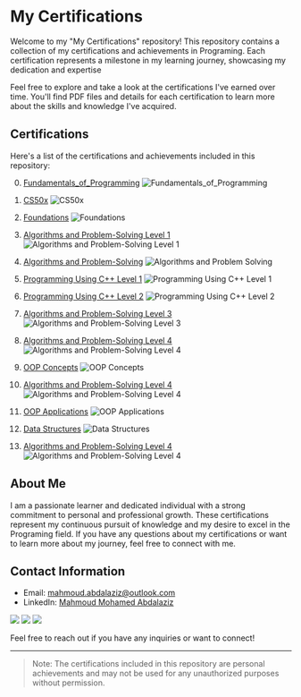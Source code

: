 # My Certifications

Welcome to my "My Certifications" repository! This repository contains a collection of my certifications and achievements in Programing. Each certification represents a milestone in my learning journey, showcasing my dedication and expertise

Feel free to explore and take a look at the certifications I've earned over time. You'll find PDF files and details for each certification to learn more about the skills and knowledge I've acquired.

## Certifications

Here's a list of the certifications and achievements included in this repository:

0. [Fundamentals_of_Programming](./Certifications/codezilla/Fundamentals_of_Programming_certificate.pdf)
     ![Fundamentals_of_Programming](./Certifications/codezilla/1.png)

1. [CS50x](./Certifications/CS50x/CS50x.pdf)
     ![CS50x](./Certifications/CS50x/1.png)

2. [Foundations](./Certifications/Foundations_Level_1/1.pdf)
     ![Foundations](./Certifications/Foundations_Level_1/1.png)

3. [Algorithms and Problem-Solving Level 1](./Certifications/Algorithms_and_Problem-Solving_Level_1/1.pdf)
     ![Algorithms and Problem-Solving Level 1](./Certifications/Algorithms_and_Problem-Solving_Level_1/1.png)

4. [Algorithms and Problem-Solving](./Certifications/Algorithms_and_Problem-Solving_Level_1_sol/1.pdf)
     ![Algorithms and Problem Solving](./Certifications/Algorithms_and_Problem-Solving_Level_1_sol/1.png)

5. [Programming Using C++ Level 1](./Certifications/Programming_Using_Cpp_Level_1/1.pdf)
     ![Programming Using C++ Level 1](./Certifications/Programming_Using_Cpp_Level_1/1.png)

6. [Programming Using C++ Level 2](./Certifications/Programming_Using_Cpp_Level_2/1.pdf)
     ![Programming Using C++ Level 2](./Certifications/Programming_Using_Cpp_Level_2/1.png)

7. [Algorithms and Problem-Solving Level 3](./Certifications/Algorithms_and_Problem-Solving_Level_2/1.pdf)
     ![Algorithms and Problem-Solving Level 3](./Certifications/Algorithms_and_Problem-Solving_Level_2/1.png)

8. [Algorithms and Problem-Solving Level 4](./Certifications/Algorithms_and_Problem-Solving_Level_3/1.pdf)
     ![Algorithms and Problem-Solving Level 4](./Certifications/Algorithms_and_Problem-Solving_Level_3/1.png)

9. [OOP Concepts](./Certifications/OOP_Concepts/1.pdf)
   ![OOP Concepts](./Certifications/OOP_Concepts/1.png)

10. [Algorithms and Problem-Solving Level 4](./Certifications/Algorithms_and_Problem-Solving_Level_4/1.pdf)
     ![Algorithms and Problem-Solving Level 4](./Certifications/Algorithms_and_Problem-Solving_Level_4/1.png)

11. [OOP Applications](./Certifications/OOP_Applications/1.pdf)
     ![OOP Applications](./Certifications/OOP_Applications/1.png)

12. [Data Structures](./Certifications/Data_Structures/1.pdf)
     ![Data Structures](./Certifications/Data_Structures/1.png)

13. [Algorithms and Problem-Solving Level 4](./Certifications/Algorithms_and_Problem-Solving_Level_5/1.pdf)
     ![Algorithms and Problem-Solving Level 4](./Certifications/Algorithms_and_Problem-Solving_Level_5/1.png)

## About Me

I am a passionate learner and dedicated individual with a strong commitment to personal and professional growth. These certifications represent my continuous pursuit of knowledge and my desire to excel in the Programing field. If you have any questions about my certifications or want to learn more about my journey, feel free to connect with me.

## Contact Information

- Email: mahmoud.abdalaziz@outlook.com
- LinkedIn: [Mahmoud Mohamed Abdalaziz](https://www.linkedin.com/in/mahmoud-mohamed-abd/)

<a href="https://linkedin.com/in/mahmoud-mohamed-abd" target="_blank"><img src="https://img.shields.io/badge/-Mahmoud%20Mohamed-0077B5?style=for-the-badge&logo=Linkedin&logoColor=white"/></a>
<a href="https://wa.link/nx3m8s" target="_blank"><img src="https://img.shields.io/badge/-Mahmoud%20Mohamed-0077B5?style=for-the-badge&logo=WhatsApp&logoColor=white"/></a>
<a href="https://t.me/mattar74" target="_blank"><img src="https://img.shields.io/badge/-Mahmoud%20Mohamed-0077B5?style=for-the-badge&logo=Telegram&logoColor=white"/></a>

Feel free to reach out if you have any inquiries or want to connect!

---
> Note: The certifications included in this repository are personal achievements and may not be used for any unauthorized purposes without permission.
